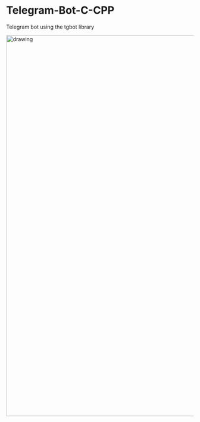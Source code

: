 # Telegram-Bot-C-CPP
Telegram bot using the tgbot library

<img src="images/results.gif" alt="drawing" width="1024"/>
